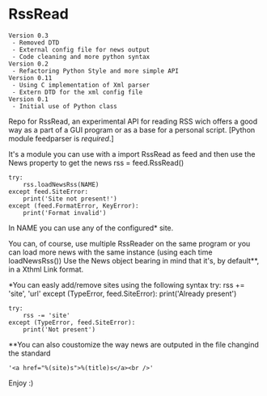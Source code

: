 RssRead
=======

    Version 0.3
     - Removed DTD
     - External config file for news output
     - Code cleaning and more python syntax
    Version 0.2
     - Refactoring Python Style and more simple API
    Version 0.11
     - Using C implementation of Xml parser
     - Extern DTD for the xml config file
    Version 0.1
     - Initial use of Python class

Repo for RssRead, an experimental API for reading RSS wich offers a good way as a part of a GUI program
or as a base for a personal script. 
[Python module feedparser is *required*.]

It's a module you can use with a 
    import RssRead as feed
and then use the News property to get the news
    rss = feed.RssRead() 
    
    try:
        rss.loadNewsRss(NAME)
    except feed.SiteError:
        print('Site not present!')
    except (feed.FormatError, KeyError):
        print('Format invalid')
In NAME you can use any of the configured* site.

You can, of course, use multiple RssReader on the same program or you can load more news with the same instance (using each time loadNewsRss())
Use the News object bearing in mind that it's, by default**, in a Xthml Link format.

*You can easly add/remove sites using the following syntax
    try:
        rss += 'site', 'url'
    except (TypeError, feed.SiteError):
        print('Already present')

    try:
        rss -= 'site'
    except (TypeError, feed.SiteError):
        print('Not present')
**You can also coustomize the way news are outputed in the file changind the standard

    '<a href="%(site)s">%(title)s</a><br />'

Enjoy :)
